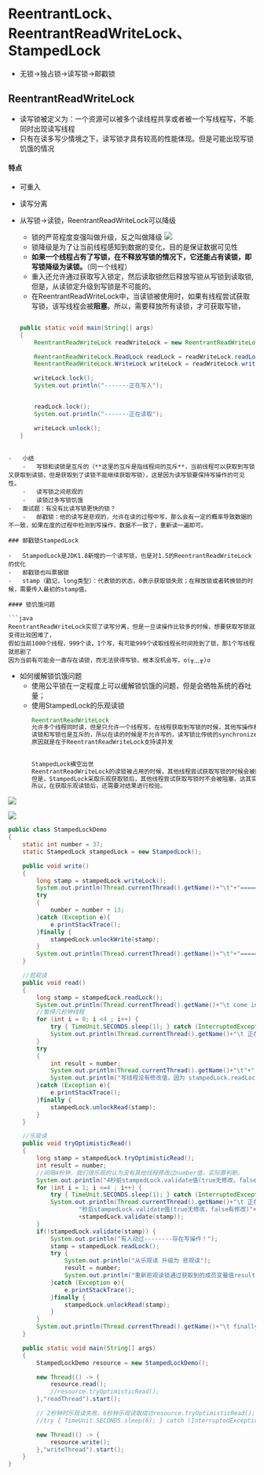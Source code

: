 # ReentrantLock、ReentrantReadWriteLock、StampedLock

-   无锁→独占锁→读写锁→邮戳锁

## ReentrantReadWriteLock

-   读写锁被定义为：一个资源可以被多个读线程共享或者被一个写线程写，不能同时出现读写线程
-   只有在读多写少情境之下，读写锁才具有较高的性能体现。但是可能出现写锁饥饿的情况

#### 特点

-   可重入
-   读写分离
-   从写锁→读锁，ReentrantReadWriteLock可以降级
    -   锁的严苛程度变强叫做升级，反之叫做降级
        ![](https://notes-pic-cjs.oss-cn-chengdu.aliyuncs.com/obsidian/image_88_IiJWBdg.png)
    -   锁降级是为了让当前线程感知到数据的变化，目的是保证数据可见性
    -   **如果一个线程占有了写锁，在不释放写锁的情况下，它还能占有读锁，即写锁降级为读锁。**（同一个线程）
    -   重入还允许通过获取写入锁定，然后读取锁然后释放写锁从写锁到读取锁, 但是，从读锁定升级到写锁是不可能的。
    -   在ReentrantReadWriteLock中，当读锁被使用时，如果有线程尝试获取写锁，该写线程会被**阻塞**。所以，需要释放所有读锁，才可获取写锁，

	```java

    public static void main(String[] args)
    {
        ReentrantReadWriteLock readWriteLock = new ReentrantReadWriteLock();

        ReentrantReadWriteLock.ReadLock readLock = readWriteLock.readLock();
        ReentrantReadWriteLock.WriteLock writeLock = readWriteLock.writeLock();

        writeLock.lock();
        System.out.println("-------正在写入");


        readLock.lock();
        System.out.println("-------正在读取");

        writeLock.unlock();
    }
```

-   小结
    -   写锁和读锁是互斥的（**这里的互斥是指线程间的互斥**，当前线程可以获取到写锁又获取到读锁，但是获取到了读锁不能继续获取写锁），这是因为读写锁要保持写操作的可见性。
    -   读写锁之间悲观的
    -   读锁过多写锁饥饿
-   面试题：有没有比读写锁更快的锁？
    -   邮戳锁：他的读写是悲观的，允许在读的过程中写，那么会有一定的概率导致数据的不一致，如果在度的过程中检测到写操作，数据不一致了，重新读一遍即可。

### 邮戳锁StampedLock

-   StampedLock是JDK1.8新增的一个读写锁，也是对1.5的ReentrantReadWriteLock的优化
-   邮戳锁也叫票据锁
-   stamp（戳记，long类型）：代表锁的状态，0表示获取锁失败；在释放锁或者转换锁的时候，需要传入最初的stamp值。

#### 锁饥饿问题

```java
ReentrantReadWriteLock实现了读写分离，但是一旦读操作比较多的时候，想要获取写锁就变得比较困难了，
假如当前1000个线程，999个读，1个写，有可能999个读取线程长时间抢到了锁，那1个写线程就悲剧了 
因为当前有可能会一直存在读锁，而无法获得写锁，根本没机会写，o(╥﹏╥)o
```

-   如何缓解锁饥饿问题
    -   使用公平锁在一定程度上可以缓解锁饥饿的问题，但是会牺牲系统的吞吐量；
    -   使用StampedLock的乐观读锁
        ```java
        ReentrantReadWriteLock
        允许多个线程同时读，但是只允许一个线程写，在线程获取到写锁的时候，其他写操作和读操作都会处于阻塞状态，
        读锁和写锁也是互斥的，所以在读的时候是不允许写的，读写锁比传统的synchronized速度要快很多，
        原因就是在于ReentrantReadWriteLock支持读并发
         
         
        StampedLock横空出世
        ReentrantReadWriteLock的读锁被占用的时候，其他线程尝试获取写锁的时候会被阻塞。
        但是，StampedLock采取乐观获取锁后，其他线程尝试获取写锁时不会被阻塞，这其实是对读锁的优化，
        所以，在获取乐观读锁后，还需要对结果进行校验。
        ```

![](https://notes-pic-cjs.oss-cn-chengdu.aliyuncs.com/obsidian/image_97Y7eCccEh.png)

![](https://notes-pic-cjs.oss-cn-chengdu.aliyuncs.com/obsidian/image_f8nHUwpZI3.png)

```java
public class StampedLockDemo
{
    static int number = 37;
    static StampedLock stampedLock = new StampedLock();

    public void write()
    {
        long stamp = stampedLock.writeLock();
        System.out.println(Thread.currentThread().getName()+"\t"+"=====写线程准备修改");
        try
        {
            number = number + 13;
        }catch (Exception e){
            e.printStackTrace();
        }finally {
            stampedLock.unlockWrite(stamp);
        }
        System.out.println(Thread.currentThread().getName()+"\t"+"=====写线程结束修改");
    }

    //悲观读
    public void read()
    {
        long stamp = stampedLock.readLock();
        System.out.println(Thread.currentThread().getName()+"\t come in readlock block,4 seconds continue...");
        //暂停几秒钟线程
        for (int i = 0; i <4 ; i++) {
            try { TimeUnit.SECONDS.sleep(1); } catch (InterruptedException e) { e.printStackTrace(); }
            System.out.println(Thread.currentThread().getName()+"\t 正在读取中......");
        }
        try
        {
            int result = number;
            System.out.println(Thread.currentThread().getName()+"\t"+" 获得成员变量值result：" + result);
            System.out.println("写线程没有修改值，因为 stampedLock.readLock()读的时候，不可以写，读写互斥");
        }catch (Exception e){
            e.printStackTrace();
        }finally {
            stampedLock.unlockRead(stamp);
        }
    }

    //乐观读
    public void tryOptimisticRead()
    {
        long stamp = stampedLock.tryOptimisticRead();
        int result = number;
        //间隔4秒钟，我们很乐观的认为没有其他线程修改过number值，实际靠判断。
        System.out.println("4秒前stampedLock.validate值(true无修改，false有修改)"+"\t"+stampedLock.validate(stamp));
        for (int i = 1; i <=4 ; i++) {
            try { TimeUnit.SECONDS.sleep(1); } catch (InterruptedException e) { e.printStackTrace(); }
            System.out.println(Thread.currentThread().getName()+"\t 正在读取中......"+i+
                    "秒后stampedLock.validate值(true无修改，false有修改)"+"\t"
                    +stampedLock.validate(stamp));
        }
        if(!stampedLock.validate(stamp)) {
            System.out.println("有人动过--------存在写操作！");
            stamp = stampedLock.readLock();
            try {
                System.out.println("从乐观读 升级为 悲观读");
                result = number;
                System.out.println("重新悲观读锁通过获取到的成员变量值result：" + result);
            }catch (Exception e){
                e.printStackTrace();
            }finally {
                stampedLock.unlockRead(stamp);
            }
        }
        System.out.println(Thread.currentThread().getName()+"\t finally value: "+result);
    }

    public static void main(String[] args)
    {
        StampedLockDemo resource = new StampedLockDemo();

        new Thread(() -> {
            resource.read();
            //resource.tryOptimisticRead();
        },"readThread").start();

        // 2秒钟时乐观读失败，6秒钟乐观读取成功resource.tryOptimisticRead();，修改切换演示
        //try { TimeUnit.SECONDS.sleep(6); } catch (InterruptedException e) { e.printStackTrace(); }

        new Thread(() -> {
            resource.write();
        },"writeThread").start();
    }
}


 
 

```
